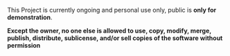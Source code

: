 This Project is currently ongoing and personal use only, public is **only for demonstration**.  

**Except the owner, no one else is allowed to use, copy, modify, merge, publish, distribute, sublicense, and/or sell copies of the software without permission**
